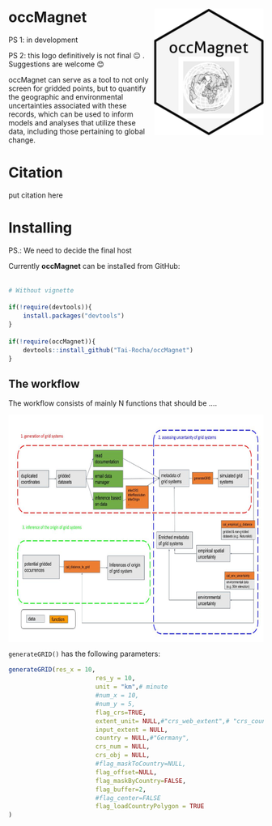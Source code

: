 # occMagnet  <img src='man/figures/logo.png' align="right" height="250" />

PS 1: in development

PS 2: this logo definitively is not final :neutral_face: . Suggestions are welcome :blush:  

occMagnet can serve as a tool to not only screen for gridded points, but to quantify the geographic and environmental uncertainties associated with these records, which can be used to inform models and analyses that utilize these data, including those pertaining to global change.

# Citation

put citation here

# Installing

PS.: We need to decide the final host

Currently **occMagnet** can be installed from GitHub:

``` r

# Without vignette

if(!require(devtools)){
    install.packages("devtools")
}

if(!require(occMagnet)){
    devtools::install_github("Tai-Rocha/occMagnet")
}

```
## The workflow

The workflow consists of mainly N functions that should be ....


<img src='inst/workflow.png' align="center" height="450" />


`generateGRID()` has the following parameters:

``` r
generateGRID(res_x = 10,
                        res_y = 10,
                        unit = "km",# minute
                        #num_x = 10,
                        #num_y = 5,
                        flag_crs=TRUE,
                        extent_unit= NULL,#"crs_web_extent",# "crs_countryPolygon"
                        input_extent = NULL,
                        country = NULL,#"Germany",
                        crs_num = NULL,
                        crs_obj = NULL,
                        #flag_maskToCountry=NULL,
                        flag_offset=NULL,
                        flag_maskByCountry=FALSE,
                        flag_buffer=2,
                        #flag_center=FALSE
                        flag_loadCountryPolygon = TRUE
)
```


